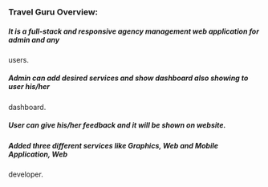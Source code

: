 ### Travel Guru Overview:
##### It is a full-stack and responsive agency management web application for admin and any
users.
##### Admin can add desired services and show dashboard also showing to user his/her
dashboard.
##### User can give his/her feedback and it will be shown on website.
##### Added three different services like Graphics, Web and Mobile Application, Web
developer.
